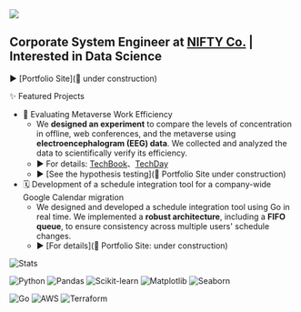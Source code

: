 
<img src="https://komarev.com/ghpvc/?username=yukassa&style=flat-square&abbreviated=true">


## Corporate System Engineer at [NIFTY Co.](https://engineering.nifty.co.jp/) | Interested in Data Science 

▶︎ [Portfolio Site](🚧 under construction)

✨ Featured Projects
- 🧠 Evaluating Metaverse Work Efficiency
  - We **designed an experiment** to compare the levels of concentration in offline, web conferences, and the metaverse using **electroencephalogram (EEG) data**. We collected and analyzed the data to scientifically verify its efficiency.
  - ▶︎ For details: [TechBook](https://techbookfest.org/product/ndL7Trj25niEKEHtgjVqsN?productVariantID=4hqBZW3kNCY9dv7Dei2yNB)、[TechDay](https://youtu.be/NrhEwHkqO5A?si=Yffl4YIMdEdcYlK)
  - ▶︎ [See the hypothesis testing](🚧 Portfolio Site under construction)  
- 🗓️ Development of a schedule integration tool for a company-wide Google Calendar migration
  - We designed and developed a schedule integration tool using Go in real time. We implemented a **robust architecture**, including a **FIFO queue**, to ensure consistency across multiple users' schedule changes.
  - ▶︎ [For details](🚧 Portfolio Site: under construction)

![Stats](https://github-readme-stats.vercel.app/api?username=yukassa&show_icons=true&theme=algolia&include_all_commits=true&count_private=true)

![Python](https://img.shields.io/badge/Python-3776AB?style=for-the-badge&logo=python&logoColor=white)
![Pandas](https://img.shields.io/badge/Pandas-150458?style=for-the-badge&logo=pandas&logoColor=white)
![Scikit-learn](https://img.shields.io/badge/Scikit--learn-F7931E?style=for-the-badge&logo=scikit-learn&logoColor=white)
![Matplotlib](https://img.shields.io/badge/-Matplotlib-000000?style=for-the-badge&logo=python&logoColor=white)
![Seaborn](https://img.shields.io/badge/-Seaborn-3776AB?style=for-the-badge&logo=python&logoColor=white)

![Go](https://img.shields.io/badge/Go-00ADD8?style=for-the-badge&logo=go&logoColor=white)
![AWS](https://img.shields.io/badge/Amazon_AWS-232F3E?style=for-the-badge&logo=amazon-aws&logoColor=white)
![Terraform](https://img.shields.io/badge/Terraform-7B42BC?style=for-the-badge&logo=terraform&logoColor=white)


<!--### 📫 Contact-->

<!-- -   **Portfolio:** [https://[portfolio_url]](https://portfolio_url])-->
<!-- -   **LinkedIn:** [https://www.linkedin.com/in/[my_id]](https://www.linkedin.com/in/[my_id])-->
